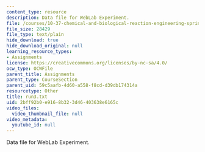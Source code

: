 ```yaml
---
content_type: resource
description: Data file for WebLab Experiment.
file: /courses/10-37-chemical-and-biological-reaction-engineering-spring-2007/2bff92b0e9168b323d46403638e6165c_run3.txt
file_size: 28429
file_type: text/plain
hide_download: true
hide_download_original: null
learning_resource_types:
- Assignments
license: https://creativecommons.org/licenses/by-nc-sa/4.0/
ocw_type: OCWFile
parent_title: Assignments
parent_type: CourseSection
parent_uid: 59c5aafb-4d60-a558-f8cd-d39db174314a
resourcetype: Other
title: run3.txt
uid: 2bff92b0-e916-8b32-3d46-403638e6165c
video_files:
  video_thumbnail_file: null
video_metadata:
  youtube_id: null
---
```

Data file for WebLab Experiment.